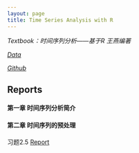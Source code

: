 ```yaml
---
layout: page
title: Time Series Analysis with R
---
```

*Textbook：时间序列分析——基于R 王燕编著*

[*Data*](http://chenxiaolong2019.github.io/Time-Series-Analysis-with-R/%E6%97%B6%E9%97%B4%E5%BA%8F%E5%88%97%E5%88%86%E6%9E%90%E2%80%94%E2%80%94%E5%9F%BA%E4%BA%8ER%E6%95%B0%E6%8D%AE.rar.rar)

[*Github*](https://github.com/chenxiaolong2019/Time-Series-Analysis-with-R)
## Reports
#### 第一章 时间序列分析简介
#### 第二章 时间序列的预处理
习题2.5 [Report]()
